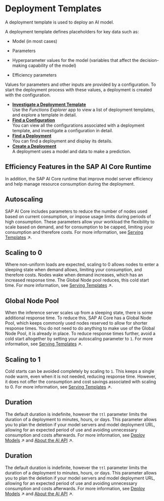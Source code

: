 <!-- loiod180ad2c4e3246b2becfc14c8b31e697 -->

# Deployment Templates

A deployment template is used to deploy an AI model.

A deployment template defines placeholders for key data such as:

-   Model \(in most cases\)

-   Parameters

-   Hyperparameter values for the model \(variables that affect the decision-making capability of the model\)

-   Efficiency parameters


Values for parameters and other inputs are provided by a configuration. To start the deployment process with these values, a deployment is created with the configuration.

-   **[Investigate a Deployment Template](investigate-a-deployment-template-0f68ee0.md "Use the Functions
                                    Explorer app to
		view a list of deployment templates, and explore a template in detail.")**  
Use the *Functions Explorer* app to view a list of deployment templates, and explore a template in detail.
-   **[Find a Configuration](find-a-configuration-642037f.md "You can view all the configurations associated with a deployment template, and
		investigate a configuration in detail.  ")**  
You can view all the configurations associated with a deployment template, and investigate a configuration in detail.
-   **[Find a Deployment](find-a-deployment-94f81c1.md "You can find a deployment and display its details.")**  
You can find a deployment and display its details.
-   **[Create a Deployment](create-a-deployment-081b1a8.md "A deployment uses a model and data to make a prediction.")**  
A deployment uses a model and data to make a prediction.

 <a name="concept_fys_gff_1xb"/>

<!-- concept\_fys\_gff\_1xb -->

## Efficiency Features in the SAP AI Core Runtime

In addition, the SAP AI Core runtime that improve model server efficiency and help manage resource consumption during the deployment.



<a name="concept_fys_gff_1xb__section_grr_bbf_1xb"/>

## Autoscaling

SAP AI Core includes parameters to reduce the number of nodes used based on current consumption, or impose usage limits during periods of high consumption. These parameters allow your workload the flexibility to scale based on demand, and for consumption to be capped, limiting your consumption and therefore costs. For more information, see [Serving Templates](https://help.sap.com/viewer/2d6c5984063c40a59eda62f4a9135bee/CLOUD/en-US/20a8667ef19e4de59a4469cb542a7457.html "You use serving templates to manage your serving instances at the level of the main tenant. Serving templates define how a model is to be deployed.") :arrow_upper_right:.



<a name="concept_fys_gff_1xb__section_k1v_fbf_1xb"/>

## Scaling to 0

Where non-uniform loads are expected, scaling to 0 allows nodes to enter a sleeping state when demand allows, limiting your consumption, and therefore costs. Nodes wake when demand increases, which has an increased response time. The Global Node pool reduces, this cold start time. For more information, see [Serving Templates](https://help.sap.com/viewer/2d6c5984063c40a59eda62f4a9135bee/CLOUD/en-US/20a8667ef19e4de59a4469cb542a7457.html "You use serving templates to manage your serving instances at the level of the main tenant. Serving templates define how a model is to be deployed.") :arrow_upper_right:.



<a name="concept_fys_gff_1xb__section_mgb_kbf_1xb"/>

## Global Node Pool

When the inference server scales up from a sleeping state, there is some additional response time. To reduce this, SAP AI Core has a Global Node Pool, which keeps commonly used nodes reserved to allow for shorter response times. You do not need to do anything to make use of the Global Node Pool, it is already in place. To reduce response times further, avoid a cold start altogether by setting your autoscaling parameter to `1`. For more information, see [Serving Templates](https://help.sap.com/viewer/2d6c5984063c40a59eda62f4a9135bee/CLOUD/en-US/20a8667ef19e4de59a4469cb542a7457.html "You use serving templates to manage your serving instances at the level of the main tenant. Serving templates define how a model is to be deployed.") :arrow_upper_right:.



<a name="concept_fys_gff_1xb__section_krp_lbf_1xb"/>

## Scaling to 1

Cold starts can be avoided completely by scaling to `1`. This keeps a single node warm, even when it is not needed, reducing response time. However, it does not offer the consumption and cost savings associated with scaling to 0. For more information, see [Serving Templates](https://help.sap.com/viewer/2d6c5984063c40a59eda62f4a9135bee/CLOUD/en-US/20a8667ef19e4de59a4469cb542a7457.html "You use serving templates to manage your serving instances at the level of the main tenant. Serving templates define how a model is to be deployed.") :arrow_upper_right:.



<a name="concept_fys_gff_1xb__section_al1_mff_1xb"/>

## Duration

The default duration is indefinite, however the `ttl` parameter limits the duration of a deployment to minutes, hours, or days. This parameter allows you to plan the deletion if your model servers and model deployment URL, allowing for an expected period of use and avoiding unnecessary consumption and costs afterwards. For more information, see [Deploy Models](https://help.sap.com/viewer/2d6c5984063c40a59eda62f4a9135bee/CLOUD/en-US/dd16e8ef75654dde831e7b812688e4fa.html "") :arrow_upper_right: and [About the AI API](https://help.sap.com/viewer/2d6c5984063c40a59eda62f4a9135bee/CLOUD/en-US/716d4c38e3054c93a9d481b51cc66298.html "The AI API lets you manage your AI assets (such as training scripts, data, models, and model servers) across multiple runtimes.") :arrow_upper_right:.



<a name="concept_fys_gff_1xb__section_tfv_pbf_1xb"/>

## Duration

The default duration is indefinite, however the `ttl` parameter limits the duration of a deployment to minutes, hours, or days. This parameter allows you to plan the deletion if your model servers and model deployment URL, allowing for an expected period of use and avoiding unnecessary consumption and costs afterwards. For more information, see [Deploy Models](https://help.sap.com/viewer/2d6c5984063c40a59eda62f4a9135bee/CLOUD/en-US/dd16e8ef75654dde831e7b812688e4fa.html "") :arrow_upper_right: and [About the AI API](https://help.sap.com/viewer/2d6c5984063c40a59eda62f4a9135bee/CLOUD/en-US/716d4c38e3054c93a9d481b51cc66298.html "The AI API lets you manage your AI assets (such as training scripts, data, models, and model servers) across multiple runtimes.") :arrow_upper_right:.

